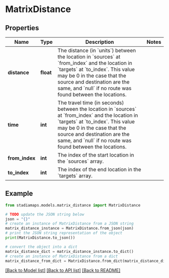 # MatrixDistance


## Properties

Name | Type | Description | Notes
------------ | ------------- | ------------- | -------------
**distance** | **float** | The distance (in &#x60;units&#x60;) between the location in &#x60;sources&#x60; at &#x60;from_index&#x60; and the location in &#x60;targets&#x60; at &#x60;to_index&#x60;. This value may be 0 in the case that the source and destination are the same, and &#x60;null&#x60; if no route was found between the locations. | 
**time** | **int** | The travel time (in seconds) between the location in &#x60;sources&#x60; at &#x60;from_index&#x60; and the location in &#x60;targets&#x60; at &#x60;to_index&#x60;. This value may be 0 in the case that the source and destination are the same, and &#x60;null&#x60; if no route was found between the locations. | 
**from_index** | **int** | The index of the start location in the &#x60;sources&#x60; array. | 
**to_index** | **int** | The index of the end location in the &#x60;targets&#x60; array. | 

## Example

```python
from stadiamaps.models.matrix_distance import MatrixDistance

# TODO update the JSON string below
json = "{}"
# create an instance of MatrixDistance from a JSON string
matrix_distance_instance = MatrixDistance.from_json(json)
# print the JSON string representation of the object
print(MatrixDistance.to_json())

# convert the object into a dict
matrix_distance_dict = matrix_distance_instance.to_dict()
# create an instance of MatrixDistance from a dict
matrix_distance_from_dict = MatrixDistance.from_dict(matrix_distance_dict)
```
[[Back to Model list]](../README.md#documentation-for-models) [[Back to API list]](../README.md#documentation-for-api-endpoints) [[Back to README]](../README.md)


